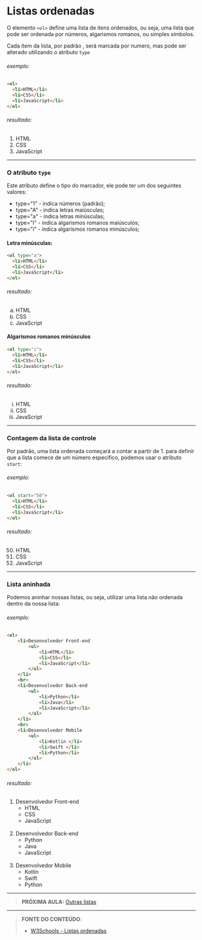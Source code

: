 # Listas ordenadas

O elemento `<ol>` define uma lista de itens ordenados, ou seja, uma lista que pode ser ordenada por números,  algarismos romanos, ou simples símbolos.

Cada item da lista, por padrão , será marcada por numero, mas pode ser alterado utilizando o atributo `type`

###### exemplo:

``` html
<ol>
  <li>HTML</li>
  <li>CSS</li>
  <li>JavaScript</li>
</ol>
```

###### resultado:

<ol>
  <li>HTML</li>
  <li>CSS</li>
  <li>JavaScript</li>
</ol>

---

### O atributo `type`

Este atributo define o tipo do marcador, ele pode ter um dos seguintes valores:

- type="1" - indica números (padrão);
- type="A" - indica letras maiúsculas;
- type="a" - indica letras minúsculas;
- type="I" - indica algarismos romanos maiúsculos; 
- type="i" - indica algarismos romanos minúsculos;


#### Letra minúsculas:

``` html
<ol type="a">
  <li>HTML</li>
  <li>CSS</li>
  <li>JavaScript</li>
</ol>
```

###### resultado:

<ol type="a">
  <li>HTML</li>
  <li>CSS</li>
  <li>JavaScript</li>
</ol>

#### Algarismos romanos minúsculos

``` html
<ol type="i">
  <li>HTML</li>
  <li>CSS</li>
  <li>JavaScript</li>
</ol>
```

###### resultado:

<ol type="i">
  <li>HTML</li>
  <li>CSS</li>
  <li>JavaScript</li>
</ol>

---

### Contagem da lista de controle

Por padrão, uma lista ordenada começará a contar a partir de 1. para definir que a lista comece de um número especifico, podemos usar o atributo `start`:

###### exemplo: 

``` html
<ol start="50">
  <li>HTML</li>
  <li>CSS</li>
  <li>JavaScript</li>
</ol>
```

###### resultado:

<ol start="50">
  <li>HTML</li>
  <li>CSS</li>
  <li>JavaScript</li>
</ol>

---

### Lista aninhada

Podemos aninhar nossas listas, ou seja, utilizar uma lista não ordenada dentro da nossa lista:

###### exemplo:

``` html
<ol>
    <li>Desenvolvedor Front-end
        <ul>
            <li>HTML</li>
            <li>CSS</li>
            <li>JavaScript</li>
        </ul>
    </li>
    <br>
    <li>Desenvolvedor Back-end
        <ul>
            <li>Python</li>
            <li>Java</li>
            <li>JavaScript</li>
        </ul>
    </li>
    <br>
    <li>Desenvolvedor Mobile
        <ul>
            <li>Kotlin </li>
            <li>Swift </li>
            <li>Python</li>
        </ul>
    </li>
</ol>
```

###### resultado:

<ol>
    <li>Desenvolvedor Front-end
        <ul>
            <li>HTML</li>
            <li>CSS</li>
            <li>JavaScript</li>
        </ul>
    </li>
    <br>
    <li>Desenvolvedor Back-end
        <ul>
            <li>Python</li>
            <li>Java</li>
            <li>JavaScript</li>
        </ul>
    </li>
    <br>
    <li>Desenvolvedor Mobile
        <ul>
            <li>Kotlin </li>
            <li>Swift </li>
            <li>Python</li>
        </ul>
    </li>
</ol>

***

> **PRÓXIMA AULA:** [Outras listas](../7.4-outras-listas)

***


> **FONTE DO CONTEÚDO**:
>
> - [W3Schools - Listas ordenadas](https://www.w3schools.com/html/html_lists_ordered.asp)